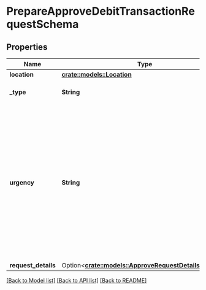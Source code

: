 # PrepareApproveDebitTransactionRequestSchema

## Properties

Name | Type | Description | Notes
------------ | ------------- | ------------- | -------------
**location** | [**crate::models::Location**](Location.md) |  | 
**_type** | **String** | The type of the transaction | 
**urgency** | **String** | This value defines how fast a transaction is processed on a network. A faster processing requirement will result in higher fees. If the urgency field is not provided, the default setting is normal | 
**request_details** | Option<[**crate::models::ApproveRequestDetailsSchema**](ApproveRequestDetailsSchema.md)> |  | [optional]

[[Back to Model list]](../README.md#documentation-for-models) [[Back to API list]](../README.md#documentation-for-api-endpoints) [[Back to README]](../README.md)


